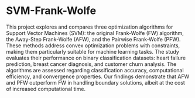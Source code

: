 # SVM-Frank-Wolfe
This project explores and compares three optimization algorithms for Support Vector Machines (SVM): the original Frank-Wolfe (FW) algorithm, the Away-Step Frank-Wolfe (AFW), and the Pairwise Frank-Wolfe (PFW). These methods address convex optimization problems with constraints, making them particularly suitable for machine learning tasks. The study evaluates their performance on binary classification datasets: heart failure prediction, breast cancer diagnosis, and customer churn analysis. The algorithms are assessed regarding classification accuracy, computational efficiency, and convergence properties. Our findings demonstrate that AFW and PFW outperform FW in handling boundary solutions, albeit at the cost of increased computational time.
